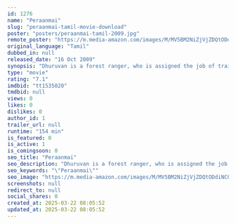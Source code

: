 ```yaml
---
id: 1276
name: "Peraanmai"
slug: "peraanmai-tamil-movie-download"
poster: "posters/peraanmai-tamil-2009.jpg"
remote_poster: "https://m.media-amazon.com/images/M/MV5BM2NiZjVjZDQtODdiNC00MzFkLTgyZGMtMzRjOTE2MDYzODI1XkEyXkFqcGdeQXVyMTEzNzg0Mjkx._V1_SX300.jpg"
original_language: "Tamil"
dubbed_in: null
released_date: "16 Oct 2009"
synopsis: "Dhuruvan is a forest ranger, who is assigned the job of training five girls from the NCC camp. The group hears of a terrorist activity being carried out in the forest and makes a plan to defeat them."
type: "movie"
rating: "7.1"
imdbid: "tt1535020"
tmdbid: null
views: 0
likes: 0
dislikes: 0
author_id: 1
trailer_url: null
runtime: "154 min"
is_featured: 0
is_active: 1
is_comingsoon: 0
seo_title: "Peraanmai"
seo_description: "Dhuruvan is a forest ranger, who is assigned the job of training five girls from the NCC camp. The group hears of a terrorist activity being carried out in the forest and makes a plan to defeat them."
seo_keywords: "\"Peraanmai\""
seo_image: "https://m.media-amazon.com/images/M/MV5BM2NiZjVjZDQtODdiNC00MzFkLTgyZGMtMzRjOTE2MDYzODI1XkEyXkFqcGdeQXVyMTEzNzg0Mjkx._V1_SX300.jpg"
screenshots: null
redirect_to: null
social_shares: 0
created_at: 2025-03-22 08:05:52
updated_at: 2025-03-22 08:05:52
---
```


